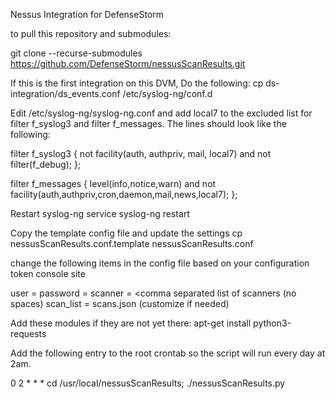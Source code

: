 Nessus Integration for DefenseStorm

to pull this repository and submodules:

git clone --recurse-submodules https://github.com/DefenseStorm/nessusScanResults.git

If this is the first integration on this DVM, Do the following:
cp ds-integration/ds_events.conf /etc/syslog-ng/conf.d

Edit /etc/syslog-ng/syslog-ng.conf and add local7 to the excluded list for filter f_syslog3 and filter f_messages. The lines should look like the following:

filter f_syslog3 { not facility(auth, authpriv, mail, local7) and not filter(f_debug); };

filter f_messages { level(info,notice,warn) and not facility(auth,authpriv,cron,daemon,mail,news,local7); };

Restart syslog-ng service syslog-ng restart

Copy the template config file and update the settings
cp nessusScanResults.conf.template nessusScanResults.conf

change the following items in the config file based on your configuration token console site

user = <Nessus Scanner local username>
password = <Nessus Scanner local password>
scanner = <comma separated list of scanners (no spaces)
scan_list = scans.json (customize if needed)

Add these modules if they are not yet there:
apt-get install python3-requests

Add the following entry to the root crontab so the script will run every day at 2am.

0 2 * * * cd /usr/local/nessusScanResults; ./nessusScanResults.py
